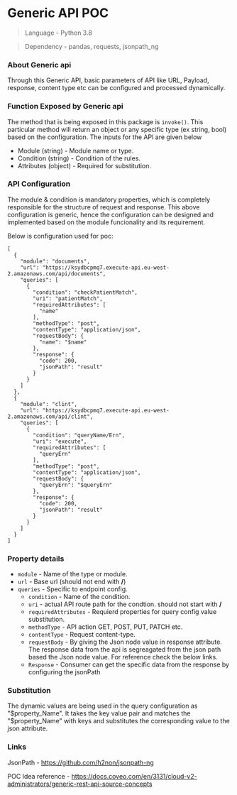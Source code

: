# Generic API POC

> Language - Python 3.8

> Dependency - pandas, requests, jsonpath_ng

### About Generic api
Through this Generic API, basic parameters of API like URL, Payload, response, content type etc can be configured and processed dynamically.
	
### Function Exposed by Generic api
The method that is being exposed in this package is `invoke()`. This particular method will return an object or any specific type (ex string, bool) based on the configuration. The inputs for the API are given below
	
- Module (string) - Module name or type.
- Condition (string) - Condition of the rules.
- Attributes (object) - Required for substitution.

### API Configuration 
The module & condition is mandatory properties, which is completely responsible for the structure of request and response. This above configuration is generic, hence the configuration can be designed and implemented based on the module funcionality and its requirement.

Below is configuration used for poc:
```SH
[
  {
    "module": "documents",
    "url": "https://ksydbcpmq7.execute-api.eu-west-2.amazonaws.com/api/documents",
    "queries": [
      {
        "condition": "checkPatientMatch",
        "uri": "patientMatch",
        "requiredAttributes": [
          "name"
        ],
        "methodType": "post",
        "contentType": "application/json",
        "requestBody": {
          "name": "$name"
        },
        "response": {
          "code": 200,
          "jsonPath": "result"
        }
      }
    ]
  },
  {
    "module": "clint",
    "url": "https://ksydbcpmq7.execute-api.eu-west-2.amazonaws.com/api/clint",
    "queries": [
      {
        "condition": "queryName/Ern",
        "uri": "execute",
        "requiredAttributes": [
          "queryErn"
        ],
        "methodType": "post",
        "contentType": "application/json",
        "requestBody": {
          "queryErn": "$queryErn"
        },
        "response": {
          "code": 200,
          "jsonPath": "result"
        }
      }
    ]
  }
]
```

### Property details
- `module` - Name of the type or module.
- `url` - Base url (should not end with **/**)
- `queries` - Specific to endpoint config.
	- `condition` - Name of the condition.
	- `uri` - actual API route path for the condtion. should not start with **/**
	- `requiredAttributes` - Requierd properties for query config value substitution.
	- `methodType` - API action GET, POST, PUT, PATCH etc.
	- `contentType` - Request content-type.
	- `requestBody` - By giving the Json node value in response attribute. The response data from the api is segreagated from the json path based the Json node value. For reference check the below links.
	- `Response` - Consumer can get the specific data from the response by configuring the jsonPath
		 
### Substitution
The dynamic values are being used in the query configuration as "$property_Name". It takes the key value pair and matches the "$property_Name" with keys and substitutes the corresponding value to the json attribute. 
	
### Links 
JsonPath - https://github.com/h2non/jsonpath-ng

POC Idea reference -  https://docs.coveo.com/en/3131/cloud-v2-administrators/generic-rest-api-source-concepts
